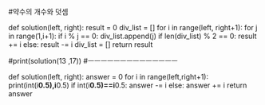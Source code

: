 #약수의 개수와 덧셈

def solution(left, right):
    result = 0
    div_list = []
    for i in range(left, right+1):
        for j in range(1,i+1):
            if i % j == 0:
                div_list.append(j)
        if len(div_list) % 2 == 0:
            result += i
        else:
            result -= i
        div_list = []
    return result

#print(solution(13	,17))
#ㅡㅡㅡㅡㅡㅡㅡㅡㅡㅡㅡㅡㅡㅡ


def solution(left, right):
    answer = 0
    for i in range(left,right+1):
        print(int(i**0.5),i**0.5)
        if int(i**0.5)==i**0.5:
            answer -= i
        else:
            answer += i
    return answer


